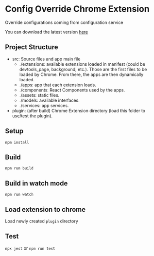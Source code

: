 # Config Override Chrome Extension

Override configurations coming from configuration service

You can download the latest version [here](./plugin.zip)

## Project Structure

- src: Source files and app main file
  - ./extensions: available extensions loaded in manifest (could be devtools_page, background, etc.). Those are the first files to be loaded by Chrome. From there, the apps are then dynamically loaded.
  - ./apps: app that each extension loads.
  - ./components: React Components used by the apps.
  - ./assets: static files.
  - ./models: available interfaces.
  - ./services: app services.
- plugin: (after build) Chrome Extension directory (load this folder to use/test the plugin).

## Setup

```
npm install
```

## Build

```
npm run build
```

## Build in watch mode

```
npm run watch
```

## Load extension to chrome

Load newly created `plugin` directory

## Test

`npx jest` or `npm run test`
